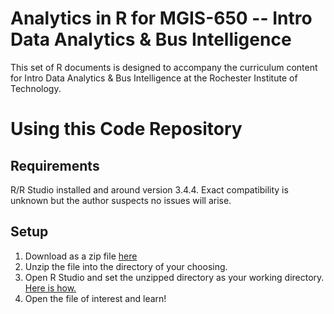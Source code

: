 # Analytics in R for MGIS-650 -- Intro Data Analytics & Bus Intelligence

This set of R documents is designed to accompany the curriculum content for
Intro Data Analytics & Bus Intelligence at the Rochester Institute of Technology.


# Using this Code Repository
## Requirements
R/R Studio installed and around version 3.4.4. Exact compatibility is unknown
but the author suspects no issues will arise. 

## Setup
  1. Download as a zip file [here](https://github.com/eilifm/databi/archive/master.zip)
  2. Unzip the file into the directory of your choosing.
  3. Open R Studio and set the unzipped directory as your working directory. [Here is how.](https://support.rstudio.com/hc/en-us/articles/200711843-Working-Directories-and-Workspaces)
  4. Open the file of interest and learn!

